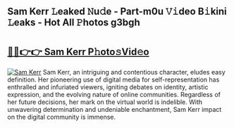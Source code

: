 ## Sam Kerr 𝙻eaked 𝙽u𝚍e - Part-m0u 𝚅𝚒deo B𝚒kini 𝙻eaks - Hot All 𝙿hotos g3bgh

# <h2><a href="http://ld4nq4.urlbe.top/?page=Sam+Kerr">🔗🔗👉👉 Sam Kerr P𝚑oto𝚜Vid𝚎o</a></h2>

[![Sam Kerr](https://i.imgur.com/eBuTRDB.gif)](http://ld4nq4.urlbe.top/?page=Sam+Kerr)
Sam Kerr, an intriguing and contentious character, eludes easy definition. Her pioneering use of digital media for self-representation has enthralled and infuriated viewers, igniting debates on identity, artistic expression, and the evolving nature of online communities. Regardless of her future decisions, her mark on the virtual world is indelible. With unwavering determination and undeniable enchantment, Sam Kerr impact on the digital community is immense.
